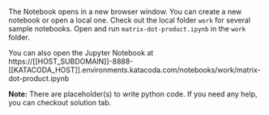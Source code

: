 The Notebook opens in a new browser window. You can create a new notebook or open a local one. Check out the local folder `work` for several sample notebooks. Open and run `matrix-dot-product.ipynb` in the `work` folder.

You can also open the Jupyter Notebook at https://[[HOST_SUBDOMAIN]]-8888-[[KATACODA_HOST]].environments.katacoda.com/notebooks/work/matrix-dot-product.ipynb

**Note:**
There are placeholder(s) to write python code. If you need any help, you can checkout solution tab.
